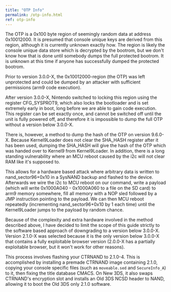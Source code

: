 ```yaml
---
title: "OTP Info"
permalink: /otp-info.html
ref: otp-info
---
```


The OTP is a 0x100 byte region of seemingly random data at address 0x10012000. It is presumed that console unique keys are derived from this region, although it is currently unknown exactly how. The region is likely the console unique data store which is decrypted by the bootrom, but we don't know how that is done until somebody dumps the full protected bootrom. It is unknown at this time if anyone has successfully dumped the protected bootrom.

Prior to version 3.0.0-X, the 0x10012000-region (the OTP) was left unprotected and could be dumped by an attacker with sufficient permissions (arm9 code execution).

After version 3.0.0-X, Nintendo switched to locking this region using the register CFG_SYSPROT9, which also locks the bootloader and is set extremely early in boot, long before we are able to gain code execution. This register can be set exactly once, and cannot be switched off until the unit is fully powered off, and therefore it is impossible to dump the full OTP without a version below 3.0.0-X.

There is, however, a method to dump the hash of the OTP on version 9.6.0-X. Because Kernel9Loader does not clear the SHA_HASH register after it has been used, dumping the SHA_HASH will give the hash of the OTP which was handed over to Kernel9 from Kernel9Loader. In addition, there is a long standing vulnerability where an MCU reboot caused by the i2c will not clear RAM like it's supposed to.

This allows for a hardware based attack where arbitrary data is written to nand_sector96+0x10 in a SysNAND backup and flashed to the device. Afterwards we wire the i2c to MCU reboot on our command, write a payload (which will write 0x1000A040 - 0x1000A060 to a file on the SD card) to arm9 memory somewhere, fill all memory with a NOP sled followed by a JMP instruction pointing to the payload. We can then MCU reboot repeatedly (incrementing nand_sector96+0x10 by 1 each time) until the Kernel9Loader jumps to the payload by random chance.

Because of the complexity and extra hardware involved in the method described above, I have decided to limit the scope of this guide strictly to the software based approach of downgrading to a version below 3.0.0-X. Version 2.1.0-X was selected because it is the only version below 3.0.0-X that contains a fully exploitable browser version (2.0.0-X has a partially exploitable browser, but it won't work for other reasons).

This process involves flashing your CTRNAND to 2.1.0-4. This is accomplished by installing a premade CTRNAND image containing 2.1.0, copying your console specific files (such as `moveable.sed` and `SecureInfo_A`) to it, then fixing the title database CMACS. On New 3DS, it also swaps CTRNAND's encryption slot and installs an Old 3DS NCSD header to NAND, allowing it to boot the Old 3DS only 2.1.0 software.
